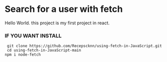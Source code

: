 # Search for a user with fetch

Hello World. this project is my first project in react.

### IF YOU WANT INSTALL

``` git clone https://github.com/Recepscknn/using-fetch-in-JavaScript.git``` <br>
``` cd using-fetch-in-JavaScript-main```<br>
``` npm i node-fetch ```
